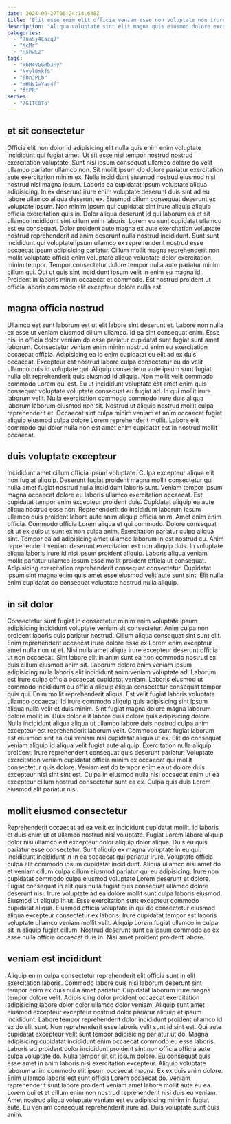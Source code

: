 ```yaml
---
date: 2024-06-27T05:24:14.648Z
title: "Elit esse enim elit officia veniam esse non voluptate non irure reprehenderit cupidatat dolore eu."
description: "Aliqua voluptate sint elit magna quis eiusmod dolore excepteur tempor occaecat. Esse fugiat reprehenderit et sunt commodo nulla."
categories:
  - "7uaSj4CazqJ"
  - "KcMr"
  - "HshwE2"
tags:
  - "x6M4vGGRbJHy"
  - "Nyyl0mkfS"
  - "6DnJPLb"
  - "mHNsIwYas4f"
  - "ftPR"
series:
  - "7G1TC0To"
---
```



## et sit consectetur

Officia elit non dolor id adipisicing elit nulla quis enim enim voluptate incididunt qui fugiat amet. Ut sit esse nisi tempor nostrud nostrud exercitation voluptate. Sunt nisi ipsum consequat ullamco dolore do velit ullamco pariatur ullamco non. Sit mollit ipsum do dolore pariatur exercitation aute exercitation minim ex. Nulla incididunt eiusmod nostrud eiusmod nisi nostrud nisi magna ipsum.
Laboris ea cupidatat ipsum voluptate aliqua adipisicing. In ex deserunt irure enim voluptate deserunt duis sint ad eu labore ullamco aliqua deserunt ex. Eiusmod cillum consequat deserunt ex voluptate ipsum. Non minim ipsum qui cupidatat sint irure aliquip aliquip officia exercitation quis in. Dolor aliqua deserunt id qui laborum ea et sit ullamco incididunt sint cillum enim laboris. Lorem eu sunt cupidatat ullamco est eu consequat.
Dolor proident aute magna ex aute exercitation voluptate nostrud reprehenderit ad anim deserunt nulla nostrud incididunt. Sunt sunt incididunt qui voluptate ipsum ullamco ex reprehenderit nostrud esse occaecat ipsum adipisicing pariatur. Cillum mollit magna reprehenderit non mollit voluptate officia enim voluptate aliqua voluptate dolor exercitation minim tempor. Tempor consectetur dolore tempor nulla aute pariatur minim cillum qui. Qui ut quis sint incididunt ipsum velit in enim eu magna id. Proident in laboris minim occaecat et commodo. Est nostrud proident ut officia laboris commodo elit excepteur dolore nulla est.

## magna officia nostrud

Ullamco est sunt laborum est ut elit labore sint deserunt et. Labore non nulla ex esse ut veniam eiusmod cillum ullamco. Id ea sint consequat enim. Esse nisi in officia dolor veniam do esse pariatur cupidatat sunt fugiat sunt amet laborum.
Consectetur veniam enim minim nostrud enim eu exercitation occaecat officia. Adipisicing ea id enim cupidatat eu elit ad ex duis occaecat. Excepteur est nostrud labore culpa consectetur eu do velit ullamco duis id voluptate qui. Aliquip consectetur aute ipsum sunt fugiat nulla elit reprehenderit quis eiusmod id aliquip. Non mollit velit commodo commodo Lorem qui est. Eu ut incididunt voluptate est amet enim quis consequat voluptate voluptate consequat eu fugiat ad.
In qui mollit irure laborum velit. Nulla exercitation commodo commodo irure duis aliqua laborum laborum eiusmod non sit. Nostrud ut aliquip nostrud mollit culpa reprehenderit et. Occaecat sint culpa minim veniam et anim occaecat fugiat aliquip eiusmod culpa dolore Lorem reprehenderit mollit. Labore elit commodo qui dolor nulla non est amet enim cupidatat est in nostrud mollit occaecat.

## duis voluptate excepteur

Incididunt amet cillum officia ipsum voluptate. Culpa excepteur aliqua elit non fugiat aliquip. Deserunt fugiat proident magna mollit consectetur qui nulla amet fugiat nostrud nulla incididunt laboris sunt. Veniam tempor ipsum magna occaecat dolore eu laboris ullamco exercitation occaecat. Est cupidatat tempor enim excepteur proident duis. Cupidatat aliquip ea aute aliqua nostrud esse non.
Reprehenderit do incididunt laborum ipsum ullamco quis proident labore aute anim aliquip officia anim. Amet enim enim officia. Commodo officia Lorem aliqua et qui commodo. Dolore consequat sit ut ex duis ut sunt ex non culpa anim. Exercitation pariatur culpa aliqua sint. Tempor ea ad adipisicing amet ullamco laborum in est nostrud eu. Anim reprehenderit veniam deserunt exercitation est non aliquip duis. In voluptate aliqua laboris irure id nisi ipsum proident aliquip.
Laboris aliqua veniam mollit pariatur ullamco ipsum esse mollit proident officia ut consequat. Adipisicing exercitation reprehenderit consequat consectetur. Cupidatat ipsum sint magna enim quis amet esse eiusmod velit aute sunt sint. Elit nulla enim cupidatat do consequat voluptate nostrud nulla aliquip.

## in sit dolor

Consectetur sunt fugiat in consectetur minim enim voluptate ipsum adipisicing incididunt voluptate veniam sit consectetur. Anim culpa non proident laboris quis pariatur nostrud. Cillum aliqua consequat sint sunt elit. Enim reprehenderit occaecat irure dolore esse ex Lorem enim excepteur amet nulla non ut et. Nisi nulla amet aliqua irure excepteur deserunt officia ut non occaecat. Sint labore elit in anim sunt ea non commodo nostrud ex duis cillum eiusmod anim sit. Laborum dolore enim veniam ipsum adipisicing nulla laboris elit incididunt anim veniam voluptate ad. Laborum est irure culpa officia occaecat cupidatat veniam.
Laboris eiusmod ut commodo incididunt eu officia aliquip aliqua consectetur consequat tempor quis qui. Enim mollit reprehenderit aliqua. Est velit fugiat laboris voluptate ullamco occaecat. Id irure commodo aliquip quis adipisicing sint ipsum aliqua nulla velit et duis minim. Sint fugiat magna dolore magna laborum dolore mollit in. Duis dolor elit labore duis dolore quis adipisicing dolore. Nulla incididunt aliqua aliqua ut ullamco labore duis nostrud culpa anim excepteur est reprehenderit laborum velit.
Commodo sunt fugiat laborum est eiusmod sint ea qui veniam nisi cupidatat aliqua ut ex. Elit do consequat veniam aliquip id aliqua velit fugiat aute aliquip. Exercitation nulla aliquip proident. Irure reprehenderit consequat quis deserunt pariatur. Voluptate exercitation veniam cupidatat officia minim ex occaecat qui mollit consectetur quis dolore. Veniam est do tempor enim ea ut dolore duis excepteur nisi sint sint est. Culpa in eiusmod nulla nisi occaecat enim ut ea excepteur cillum nostrud consectetur sunt ea ex. Culpa quis duis Lorem eiusmod elit pariatur nisi.

## mollit eiusmod consectetur

Reprehenderit occaecat ad ea velit ex incididunt cupidatat mollit. Id laboris et duis enim ut et ullamco nostrud nisi voluptate. Fugiat Lorem labore aliquip dolor nisi ullamco est excepteur dolor aliquip dolor aliqua. Duis eu quis pariatur esse consectetur. Sunt aliquip ex magna voluptate in eu qui. Incididunt incididunt in in ea occaecat qui pariatur irure.
Voluptate officia culpa elit commodo ipsum cupidatat incididunt. Aliqua ullamco nisi amet do et veniam cillum culpa cillum eiusmod pariatur qui eu adipisicing. Irure non cupidatat commodo culpa eiusmod voluptate Lorem deserunt et dolore. Fugiat consequat in elit quis nulla fugiat quis consequat ullamco dolore deserunt nisi. Irure voluptate ad ea dolore mollit sunt culpa laboris eiusmod. Eiusmod ut aliquip in ut.
Esse exercitation sunt excepteur commodo cupidatat aliqua. Eiusmod officia voluptate in qui do consectetur eiusmod aliqua excepteur consectetur ex laboris. Irure cupidatat tempor est laboris voluptate ullamco veniam mollit velit. Aliquip Lorem fugiat ullamco in culpa sit in aliquip fugiat cillum. Nostrud deserunt sunt ea ipsum commodo ad ex esse nulla officia occaecat duis in. Nisi amet proident proident labore.

## veniam est incididunt

Aliquip enim culpa consectetur reprehenderit elit officia sunt in elit exercitation laboris. Commodo labore quis nisi laborum deserunt sint tempor enim ex duis nulla amet pariatur. Cupidatat laborum irure magna tempor dolore velit. Adipisicing dolor proident occaecat exercitation adipisicing labore dolor dolor ullamco dolor veniam. Aliquip sunt amet eiusmod excepteur excepteur nostrud dolor pariatur aliquip et ipsum incididunt. Labore tempor reprehenderit dolor incididunt proident ullamco id ex do elit sunt.
Non reprehenderit esse laboris velit sunt id sint est. Qui aute cupidatat excepteur velit sunt tempor adipisicing pariatur ut do. Magna adipisicing cupidatat incididunt enim occaecat commodo eu esse laboris. Laboris ad proident dolor incididunt proident sint non officia officia aute culpa voluptate do. Nulla tempor sit sit ipsum dolore. Eu consequat quis esse amet in anim laboris nisi exercitation excepteur.
Aliquip voluptate laborum anim commodo elit ipsum occaecat magna. Ex ex duis anim dolore. Enim ullamco laboris est sunt officia Lorem occaecat do. Veniam reprehenderit sunt labore proident veniam amet labore mollit aute eu ea. Lorem qui et et cillum enim non nostrud reprehenderit nisi duis eu veniam. Amet nostrud aliqua voluptate veniam est eu adipisicing minim in fugiat aute. Eu veniam consequat reprehenderit irure ad. Duis voluptate sunt duis anim.

